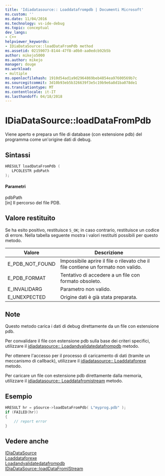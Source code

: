 ```yaml
---
title: 'Idiadatasource:: Loaddatafrompdb | Documenti Microsoft'
ms.custom: ''
ms.date: 11/04/2016
ms.technology: vs-ide-debug
ms.topic: conceptual
dev_langs:
- C++
helpviewer_keywords:
- IDiaDataSource::loadDataFromPdb method
ms.assetid: 02159073-8144-47f8-a0b0-aa0edcb92b5b
author: mikejo5000
ms.author: mikejo
manager: douge
ms.workload:
- multiple
ms.openlocfilehash: 1910d54ad1a9d2964869beb4854ea97600569b7c
ms.sourcegitcommit: 3d10b93eb5b326639f3e5c19b9e6a8d1ba078de1
ms.translationtype: MT
ms.contentlocale: it-IT
ms.lasthandoff: 04/18/2018
---
```

# <a name="idiadatasourceloaddatafrompdb"></a>IDiaDataSource::loadDataFromPdb
Viene aperto e prepara un file di database (con estensione pdb) del programma come un'origine dati di debug.  
  
## <a name="syntax"></a>Sintassi  
  
```C++  
HRESULT loadDataFromPdb (  
   LPCOLESTR pdbPath  
);  
```  
  
#### <a name="parameters"></a>Parametri  
 pdbPath  
 [in] Il percorso del file PDB.  
  
## <a name="return-value"></a>Valore restituito  
 Se ha esito positivo, restituisce `S_OK`; in caso contrario, restituisce un codice di errore. Nella tabella seguente mostra i valori restituiti possibili per questo metodo.  
  
|Valore|Descrizione|  
|-----------|-----------------|  
|E_PDB_NOT_FOUND|Impossibile aprire il file o rilevato che il file contiene un formato non valido.|  
|E_PDB_FORMAT|Tentativo di accedere a un file con formato obsoleto.|  
|E_INVALIDARG|Parametro non valido.|  
|E_UNEXPECTED|Origine dati è già stata preparata.|  
  
## <a name="remarks"></a>Note  
 Questo metodo carica i dati di debug direttamente da un file con estensione pdb.  
  
 Per convalidare il file con estensione pdb sulla base dei criteri specifici, utilizzare il [idiadatasource:: Loadandvalidatedatafrompdb](../../debugger/debug-interface-access/idiadatasource-loadandvalidatedatafrompdb.md) metodo.  
  
 Per ottenere l'accesso per il processo di caricamento di dati (tramite un meccanismo di callback), utilizzare il [idiadatasource:: Loaddataforexe](../../debugger/debug-interface-access/idiadatasource-loaddataforexe.md) metodo.  
  
 Per caricare un file con estensione pdb direttamente dalla memoria, utilizzare il [idiadatasource:: Loaddatafromistream](../../debugger/debug-interface-access/idiadatasource-loaddatafromistream.md) metodo.  
  
## <a name="example"></a>Esempio  
  
```C++  
HRESULT hr = pSource->loadDataFromPdb( L"myprog.pdb" );  
if (FAILED(hr))  
{  
    // report error  
}  
```  
  
## <a name="see-also"></a>Vedere anche  
 [IDiaDataSource](../../debugger/debug-interface-access/idiadatasource.md)   
 [Loaddataforexe](../../debugger/debug-interface-access/idiadatasource-loaddataforexe.md)   
 [Loadandvalidatedatafrompdb](../../debugger/debug-interface-access/idiadatasource-loadandvalidatedatafrompdb.md)   
 [IDiaDataSource::loadDataFromIStream](../../debugger/debug-interface-access/idiadatasource-loaddatafromistream.md)